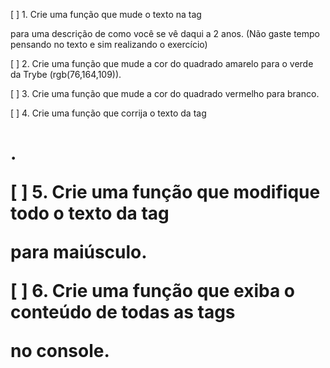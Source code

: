 [ ] 1. Crie uma função que mude o texto na tag <p> para uma descrição de como você se vê daqui a 2 anos. (Não gaste tempo pensando no texto e sim realizando o exercício)

[ ] 2. Crie uma função que mude a cor do quadrado amarelo para o verde da Trybe (rgb(76,164,109)).

[ ] 3. Crie uma função que mude a cor do quadrado vermelho para branco.

[ ] 4. Crie uma função que corrija o texto da tag <h1>.

[ ] 5. Crie uma função que modifique todo o texto da tag <p> para maiúsculo.

[ ] 6. Crie uma função que exiba o conteúdo de todas as tags <p> no console.
